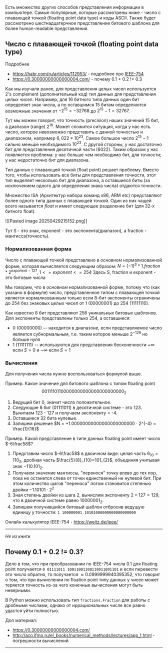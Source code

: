 Есть множество других способов представления информации в компьютере. Самые популярные, которые рассмотрены ниже - число с плавающей точкой (floating point data type) и коды ASCII. Также будет рассмотрено шестнадцатерчное представление битового шаблона для более human-readable представления.

## Число с плавающей точкой (floating point data type)

Подробнее 
- https://habr.com/ru/articles/112953/ - подробнее про [IEEE-754](https://standards.ieee.org/ieee/754/4211/)
- https://0.30000000000000004.com/ - почему 0.1 + 0.2 != 0.3

Как мы изучали ранее, для представления целых чисел используется 2's complement (дополнительный код) тип данных для представления целых чисел. Например, для 16 битного типа данных один бит определяет знак числа, а по оставшимся 15 битам определяются возможные значения от $-2^{15}=-32768$ до $2^{15}-1=32767$. 

Тут мы можем говорит, что точность (precision) наших значений 15 бит, а диапазон (range) $2^{16}$. Может сложится ситуация, когда у нас есть число, которое невозможно представить с данной точностью и диапазоном, например $6,022*10^{23}$. Самое большое число $2^{15} - 1$ сильно меньше необходимого $10^{23}$. С другой стороны, у нас достаточно бит для представления десятичной части (6022). Таким образом у нас появляется проблема: у нас больше чем необходимо бит, для точности; у нас недостаточно бит для диапазона.

Тип данных с плавающей точкой (float point) решает проблему. Вместо того, чтобы использовать все биты для представления точности, этот тип выделяет несколько бит для диапазона, а оставшиеся биты (за исключением одного для определения знака числа) отдаются точности. 

Множество ISA (Архитектур набора команд x86, ARM etc) представляют более одного типа данных с плавающей точкой. Один из них чащей всего называется *float* и имеет следующее разделение бит (для 32-х битного float).

![[Pasted image 20250429215152.png]]

Тут S - это знак, exponent - это экспонента(диапазон), а fraction - мантисса(точность).

### Нормализованная форма 

Число с плавающей точкой представлено в *основном* нормализованной форме, которая вычисляется следующим образом:
$N = (-1)^{S} * 1.fraction * 2^{exponent-127}, 1 <= exponent <= 254$ 
Здесь S, fraction и exponent - это битовые числа  

Мы говорим, что в *основном* нормализованной форме, потому что (как указано в формуле) число, представленное типом с плавающей точкой является нормализованным только если 8-бит экспоненты ограничены до 254 без знаковых целых чисел от 1 (00000001) до 254 (11111110).

Как известно 8 бит представляют 256 уникальных битовых шаблонов. Для экспоненты представлены только 254, а оставшиеся: 
* 0 (00000000) -- находится в диапазоне, если представляемое число является субнормальным, т.е. таким которое меньше $2^{-126}$ но больше нуля
* 1 (11111111) -- используются для представления бесконечности $+\infty$ если $S=0$ и $-\infty$ если $S=1$

### Вычисления

Для получения числа нужно воспользоваться формулой выше.

Пример. Какое значение для битового шаблона с типом floating point 
$$
00111101100000000000000000000000_{2}
$$
1. Ведущий бит 0, значит число положительное.
2. Следующие 8 бит ($01111011$) в десятичной системе - это 123. Вычитаем 123 - 127 и получаем экспоненту = -4.
3. Оставшиеся 32 бита нулевые.
4. Запишем решение $N = +1.00000000000000000000000 ⋅ 2^{-4} = \frac{1}{16}$ 

Пример. Какой представление в типе данных floating point имеет число $-6\frac58$?
1. Представим число $-6\frac58$ в двоичном виде: целая часть $6_{10}=110_2$, дробная часть $\frac{5}{8}_{10}=101_{2}$, объединяя учитывая знак $-110.101_{2}$.
2. Получаем значение мантиссы, "перенося" точку влево до тех пор, пока не останется слева от точки единственный не нулевой бит. При этом количество шагов "переноса" потом становится степенью двойки $-1.10101⋅2^2$ 
3. Зная степень двойки из шага 2, вычислим экспоненту $2+127=129$, что в двоичной системе равно $10000001_2$.
4. Запишем получившийся битовый шаблон отбросив ведущую единицу у точности: `1 100000001 10101000000000000000000`  

Онлайн калькулятор IEEE-754 - https://weitz.de/ieee/

---
*Не из книги*
## Почему 0.1 + 0.2 != 0.3?

Дело в том, что при преобразовании по IEEE-754 числа $0.1$ для floating point получается 
`0 01111011 10011001100110011001101` и если перевести это число обратно, то получается $≈0.0999999940395352$, что говорит о том, что при вычислении по floation point типу данных у чисел может теряется точность из-за чего конечные вычисления могут быть неверными.

В Python можно использовать тип `fractions.Fraction` для работы с дробными числами, однако от иррациональных числе все равно удастся уйти полностью.

Доп материал:
* https://0.30000000000000004.com/
* http://aco.ifmo.ru/el_books/numerical_methods/lectures/app_1.html - погрешности вычислений

---